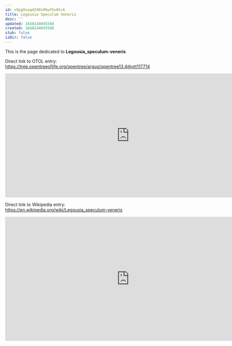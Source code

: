 ```yaml
---
id: v9pg9saqd248s9hwf5u8tvk
title: Legousia Speculum Veneris
desc: ''
updated: 1648144045568
created: 1648144045568
stub: false
isDir: false
---
```

This is the page dedicated to **Legousia_speculum-veneris**


Direct link to OTOL entry: https://tree.opentreeoflife.org/opentree/argus/opentree13.4@ott117714



<html>
    <body>
    <iframe src="https://tree.opentreeoflife.org/opentree/argus/opentree13.4@ott117714"
    width="800" height="400" frameborder="0" allowfullscreen> </iframe>
    </body>
</html>
    


Direct link to Wikipedia entry: https://en.wikipedia.org/wiki/Legousia_speculum-veneris



<html>
    <body>
    <iframe src="https://en.wikipedia.org/wiki/Legousia_speculum-veneris"
    width="800" height="400" frameborder="0" allowfullscreen> </iframe>
    </body>
</html>
    
